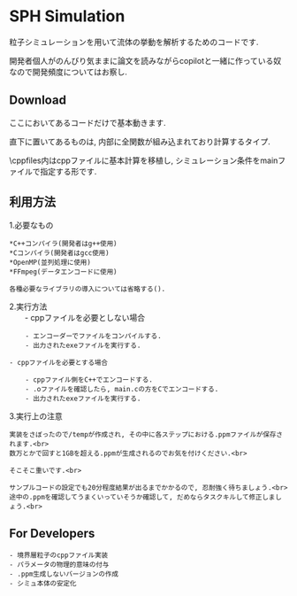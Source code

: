 # SPH Simulation

粒子シミュレーションを用いて流体の挙動を解析するためのコードです.

開発者個人がのんびり気ままに論文を読みながらcopilotと一緒に作っている奴なので開発頻度についてはお察し.

## Download

ここにおいてあるコードだけで基本動きます.

直下に置いてあるものは, 内部に全関数が組み込まれており計算するタイプ.

\cppfiles内はcppファイルに基本計算を移植し, シミュレーション条件をmainファイルで指定する形です.


## 利用方法

1.必要なもの

    *C++コンパイラ(開発者はg++使用)
    *Cコンパイラ(開発者はgcc使用)
    *OpenMP(並列処理に使用)
    *FFmpeg(データエンコードに使用)

    各種必要なライブラリの導入については省略する().

2.実行方法<br>
　　- cppファイルを必要としない場合

        - エンコーダーでファイルをコンパイルする.
        - 出力されたexeファイルを実行する.

    - cppファイルを必要とする場合

        - cppファイル側をC++でエンコードする.
        - .oファイルを確認したら, main.cの方をCでエンコードする.
        - 出力されたexeファイルを実行する.
    
3.実行上の注意

    実装をさぼったので/tempが作成され, その中に各ステップにおける.ppmファイルが保存されます.<br>
    数万とかで回すと1GBを超える.ppmが生成されるのでお気を付けください.<br>

    そこそこ重いです.<br>

    サンプルコードの設定でも20分程度結果が出るまでかかるので, 忍耐強く待ちましょう.<br>
    途中の.ppmを確認してうまくいっていそうか確認して, だめならタスクキルして修正しましょう.<br>

## For Developers
    - 境界層粒子のcppファイル実装
    - パラメータの物理的意味の付与
    - .ppm生成しないバージョンの作成
    - シミュ本体の安定化